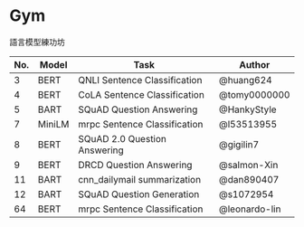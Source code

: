 # Gym
語言模型練功坊

| No.  | Model | Task                         | Author       |
| ---- | ----- | ---------------------------- | ------------ |
| 3    | BERT  | QNLI Sentence Classification | @huang624    |
| 4    | BERT  | CoLA Sentence Classification | @tomy0000000 |
| 5    | BART  | SQuAD Question Answering     | @HankyStyle  |
| 7    | MiniLM| mrpc Sentence Classification | @l53513955   |
| 8    | BERT  | SQuAD 2.0 Question Answering | @gigilin7    |
| 9    | BERT  | DRCD Question Answering      | @salmon-Xin  |
| 11   | BART  | cnn_dailymail summarization | @dan890407    |
| 12   | BART  | SQuAD Question Generation    | @s1072954    |
| 64   | BERT  | mrpc Sentence Classification | @leonardo-lin    |

